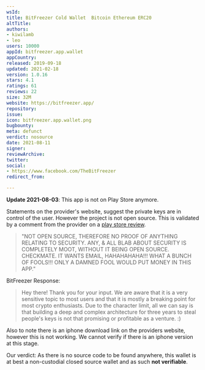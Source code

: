 ```yaml
---
wsId: 
title: BitFreezer Cold Wallet  Bitcoin Ethereum ERC20
altTitle: 
authors:
- kiwilamb
- leo
users: 10000
appId: bitfreezer.app.wallet
appCountry: 
released: 2019-09-18
updated: 2021-02-18
version: 1.0.16
stars: 4.1
ratings: 61
reviews: 22
size: 32M
website: https://bitfreezer.app/
repository: 
issue: 
icon: bitfreezer.app.wallet.png
bugbounty: 
meta: defunct
verdict: nosource
date: 2021-08-11
signer: 
reviewArchive: 
twitter: 
social:
- https://www.facebook.com/TheBitFreezer
redirect_from: 

---
```


**Update 2021-08-03**: This app is not on Play Store anymore.

Statements on the provider's website, suggest the private keys are in control of the user.
However the project is not open source. This is validated by a comment from the
provider on a [play store review](https://play.google.com/store/apps/details?id=bitfreezer.app.wallet).

> "NOT OPEN SOURCE, THEREFORE NO PROOF OF ANYTHING RELATING TO SECURITY. ANY, & ALL BLAB ABOUT SECURITY IS COMPLETELY MOOT, WITHOUT IT BEING OPEN SOURCE. CHECKMATE. IT WANTS EMAIL, HAHAHAHAHA!!! WHAT A BUNCH OF FOOLS!!! ONLY A DAMNED FOOL WOULD PUT MONEY IN THIS APP."

BitFreezer Response:

> Hey there! Thank you for your input. We are aware that it is a very sensitive topic to most users and that it is mostly a breaking point for most crypto enthusiasts. Due to the character limit, all we can say is that building a deep and complex architecture for three years to steal people's keys is not that promising or profitable as a venture. :)

Also to note there is an iphone download link on the providers website, however this is not working.
We cannot verify if there is an iphone version at this stage.

Our verdict: As there is no source code to be found anywhere, this wallet is at best a non-custodial closed source wallet and as such **not verifiable**.
